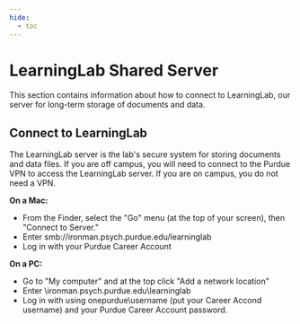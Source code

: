 ```yaml
---
hide:
  - toc
---
```


# LearningLab Shared Server

This section contains information about how to connect to LearningLab, our server for long-term storage of documents and data.

## Connect to LearningLab

The LearningLab server is the lab's secure system for storing documents and data files. If you are off campus, you will need to connect to the Purdue VPN to access the LearningLab server. If you are on campus, you do not need a VPN.

**On a Mac:**

* From the Finder, select the "Go" menu (at the top of your screen), then "Connect to Server."
* Enter smb://ironman.psych.purdue.edu/learninglab
* Log in with your Purdue Career Account

**On a PC:**

* Go to "My computer" and at the top click "Add a network location"
* Enter \\ironman.psych.purdue.edu\learninglab
* Log in with using onepurdue\username (put your Career Accond username) and your Purdue Career Account password.
